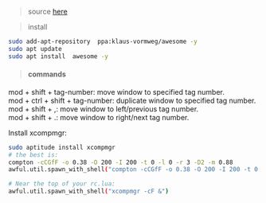 > source [here](https://aur.archlinux.org/packages/awesome-git/)

> install
```bash
sudo add-apt-repository  ppa:klaus-vormweg/awesome -y
sudo apt update
sudo apt install  awesome -y
```
#### <blockquote>commands
mod + shift + tag-number: move window to specified tag number.  
mod + ctrl + shift + tag-number: duplicate window to specified tag number.  
mod + shift + ,: move window to left/previous tag number.  
mod + shift + .: move window to right/next tag number.  

Install xcompmgr:  
```bash
sudo aptitude install xcompmgr
# the best is:
compton -cCGfF -o 0.38 -O 200 -I 200 -t 0 -l 0 -r 3 -D2 -m 0.88
awful.util.spawn_with_shell("compton -cCGfF -o 0.38 -O 200 -I 200 -t 0 -l 0 -r 3 -D2 -m 0.88")

# Near the top of your rc.lua:
awful.util.spawn_with_shell("xcompmgr -cF &")
```

